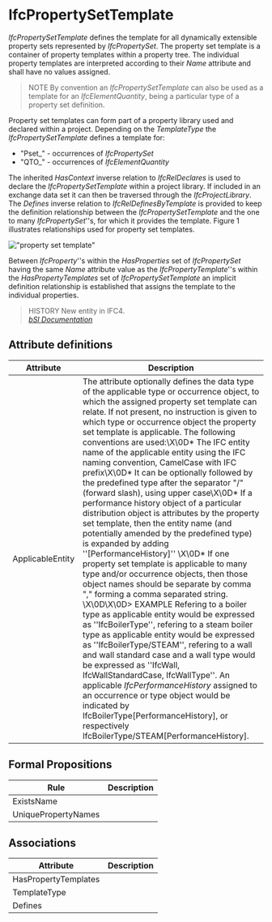 IfcPropertySetTemplate
======================
_IfcPropertySetTemplate_ defines the template for all dynamically extensible
property sets represented by _IfcPropertySet_. The property set template is a
container of property templates within a property tree. The individual
property templates are interpreted according to their _Name_ attribute and
shall have no values assigned.  
  
> NOTE  By convention an _IfcPropertySetTemplate_ can also be used as a
> template for an _IfcElementQuantity_, being a particular type of a property
> set definition.  
  
Property set templates can form part of a property library used and declared
within a project. Depending on the _TemplateType_ the _IfcPropertySetTemplate_
defines a template for:  
  
* "Pset_" - occurrences of _IfcPropertySet_  
* "QTO_" - occurrences of _IfcElementQuantity_  
  
The inherited _HasContext_ inverse relation to _IfcRelDeclares_ is used to
declare the _IfcPropertySetTemplate_ within a project library. If included in
an exchange data set it can then be traversed through the _IfcProjectLibrary_.
The _Defines_ inverse relation to _IfcRelDefinesByTemplate_ is provided to
keep the definition relationship between the _IfcPropertySetTemplate_ and the
one to many _IfcPropertySet_''s, for which it provides the template. Figure 1
illustrates relationships used for property set templates.  
  
  
  
!["property set template"](../figures/ifcpropertysettemplate_fig-1.png "Figure
1 -- Property set template relationships")  
  
Between _IfcProperty_''s within the _HasProperties_ set of _IfcPropertySet_
having the same _Name_ attribute value as the _IfcPropertyTemplate_''s within
the _HasPropertyTemplates_ set of _IfcPropertySetTemplate_ an implicit
definition relationship is established that assigns the template to the
individual properties.  
  
> HISTORY  New entity in IFC4.  
[ _bSI
Documentation_](https://standards.buildingsmart.org/IFC/DEV/IFC4_2/FINAL/HTML/schema/ifckernel/lexical/ifcpropertysettemplate.htm)


Attribute definitions
---------------------
| Attribute        | Description                                                                                                                                                                                                                                                                                                                                                                                                                                                                                                                                                                                                                                                                                                                                                                                                                                                                                                                                                                                                                                                                                                                                                                                                                                                                                                                                                                                                                                                                                                                   |
|------------------|-------------------------------------------------------------------------------------------------------------------------------------------------------------------------------------------------------------------------------------------------------------------------------------------------------------------------------------------------------------------------------------------------------------------------------------------------------------------------------------------------------------------------------------------------------------------------------------------------------------------------------------------------------------------------------------------------------------------------------------------------------------------------------------------------------------------------------------------------------------------------------------------------------------------------------------------------------------------------------------------------------------------------------------------------------------------------------------------------------------------------------------------------------------------------------------------------------------------------------------------------------------------------------------------------------------------------------------------------------------------------------------------------------------------------------------------------------------------------------------------------------------------------------|
| ApplicableEntity | The attribute optionally defines the data type of the applicable type or occurrence object, to which the assigned property set template can relate. If not present, no instruction is given to which type or occurrence object the property set template is applicable. The following conventions are used:\X\0D* The IFC entity name of the applicable entity using the IFC naming convention, CamelCase with IFC prefix\X\0D* It can be optionally followed by the predefined type after the separator "/" (forward slash), using upper case\X\0D* If a performance history object of a particular distribution object is attributes by the property set template, then the entity name (and potentially amended by the predefined type) is expanded by adding ''[PerformanceHistory]'' \X\0D* If one property set template is applicable to many type and/or occurrence objects, then those object names should be separate by comma "," forming a comma separated string. \X\0D\X\0D> EXAMPLE Refering to a boiler type as applicable entity would be expressed as ''IfcBoilerType'', refering to a steam boiler type as applicable entity would be expressed as ''IfcBoilerType/STEAM'', refering to a wall and wall standard case and a wall type would be expressed as ''IfcWall, IfcWallStandardCase, IfcWallType''. An applicable _IfcPerformanceHistory_ assigned to an occurrence or type object would be indicated by IfcBoilerType[PerformanceHistory], or respectively IfcBoilerType/STEAM[PerformanceHistory]. |

Formal Propositions
-------------------
| Rule                | Description   |
|---------------------|---------------|
| ExistsName          |               |
| UniquePropertyNames |               |

Associations
------------
| Attribute            | Description   |
|----------------------|---------------|
| HasPropertyTemplates |               |
| TemplateType         |               |
| Defines              |               |

